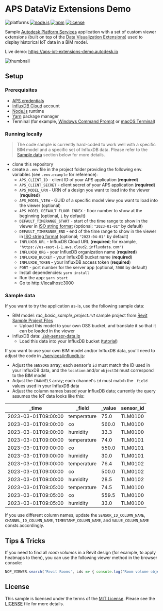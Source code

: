 # APS DataViz Extensions Demo

![platforms](https://img.shields.io/badge/platform-windows%20%7C%20osx%20%7C%20linux-lightgray.svg)
[![node.js](https://img.shields.io/badge/Node.js-16.17-blue.svg)](https://nodejs.org)
[![npm](https://img.shields.io/badge/npm-8.15-blue.svg)](https://www.npmjs.com/)
[![license](https://img.shields.io/:license-mit-green.svg)](https://opensource.org/licenses/MIT)

Sample [Autodesk Platform Services](https://aps.autodesk.com) application with a set of custom viewer extensions (built on top of the [Data Visualization Extensions](https://forge.autodesk.com/en/docs/dataviz/v1/developers_guide/introduction)) used to display historical IoT data in a BIM model.

Live demo: https://aps-iot-extensions-demo.autodesk.io

![thumbnail](./thumbnail.png)

## Setup

### Prerequisites

- [APS credentials](https://forge.autodesk.com/en/docs/oauth/v2/tutorials/create-app)
- [InfluxDB Cloud](https://www.influxdata.com/products/influxdb-cloud/) account
- [Node.js](https://nodejs.org) runtime
- [Yarn](https://yarnpkg.com) package manager
- Terminal (for example, [Windows Command Prompt](https://en.wikipedia.org/wiki/Cmd.exe) or [macOS Terminal](https://support.apple.com/guide/terminal/welcome/mac))

### Running locally

> The code sample is currently hard-coded to work well with a specific BIM model and a specific set of InfluxDB data. Please refer to the [Sample data](#sample-data) section below for more details.

- clone this repository
- create a `.env` file in the project folder providing the following env. variables (see `.env.example` for reference):
    - `APS_CLIENT_ID` - client ID of your APS application (**required**)
    - `APS_CLIENT_SECRET` - client secret of your APS application (**required**)
    - `APS_MODEL_URN` - URN of a design you want to load into the viewer (**required**)
    - `APS_MODEL_VIEW` - GUID of a specific model view you want to load into the viewer (optional)
    - `APS_MODEL_DEFAULT_FLOOR_INDEX` - floor number to show at the beginning (optional, `1` by default)
    - `DEFAULT_TIMERANGE_START` - start of the time range to show in the viewer in [ISO string format](https://developer.mozilla.org/en-US/docs/Web/JavaScript/Reference/Global_Objects/Date/toISOString) (optional; `"2023-01-01"` by default)
    - `DEFAULT_TIMERANGE_END` - end of the time range to show in the viewer in [ISO string format](https://developer.mozilla.org/en-US/docs/Web/JavaScript/Reference/Global_Objects/Date/toISOString) (optional; `"2023-04-01"` by default)
    - `INFLUXDB_URL` - InfluxDB Cloud URL (**required**; for example, `"https://us-east-1-1.aws.cloud2.influxdata.com"`)
    - `INFLUXDB_ORG` - your InfluxDB organization name (**required**)
    - `INFLUXDB_BUCKET` - your InfluxDB bucket name (**required**)
    - `INFLUXDB_TOKEN` - your InfluxDB access token (**required**)
    - `PORT` - port number for the server app (optional, `3000` by default)
    - Install dependencies: `yarn install`
    - Run the app: `yarn start`
    - Go to http://localhost:3000

### Sample data

If you want to try the application as-is, use the following sample data:

- BIM model: _rac\_basic\_sample\_project.rvt_ sample project from [Revit Sample Project Files](https://knowledge.autodesk.com/support/revit/getting-started/caas/CloudHelp/cloudhelp/2022/ENU/Revit-GetStarted/files/GUID-61EF2F22-3A1F-4317-B925-1E85F138BE88-htm.html)
  - Upload this model to your own OSS bucket, and translate it so that it can be loaded in the viewer
- InfluxDB data: [./air-sensor-data.lp](./air-sensor-data.lp)
  - Load this data into your InfluxDB bucket ([tutorial](https://docs.influxdata.com/influxdb/cloud/write-data/no-code/load-data/))

If you want to use your own BIM model and/or InfluxDB data, you'll need to adjust the code in [./services/influxdb.js](./services/influxdb.js):

- Adjust the `SENSORS` array; each sensor's `id` must match the ID used in your InfluxDB data, and the `location` and/or `objectId` must correspond to the BIM model
- Adjust the `CHANNELS` array; each channel's `id` must match the `_field` values used in your InfluxDB data
- Adjust the column names based your InfluxDB data; currently the query assumes the IoT data looks like this:

| _time               | _field         | _value         | sensor_id      |
|---------------------|----------------|----------------|----------------|
| 2023-03-01T09:00:00 | temperature    | 75.0           | TLM0100        |
| 2023-03-01T09:00:00 | co             | 560.0          | TLM0100        |
| 2023-03-01T09:00:00 | humidity       | 33.3           | TLM0100        |
| 2023-03-01T09:00:00 | temperature    | 74.0           | TLM0101        |
| 2023-03-01T09:00:00 | co             | 550.0          | TLM0101        |
| 2023-03-01T09:00:00 | humidity       | 30.0           | TLM0101        |
| 2023-03-01T09:00:00 | temperature    | 76.4           | TLM0102        |
| 2023-03-01T09:00:00 | co             | 500.0          | TLM0102        |
| 2023-03-01T09:00:00 | humidity       | 28.5           | TLM0102        |
| 2023-03-01T09:05:00 | temperature    | 74.5           | TLM0100        |
| 2023-03-01T09:05:00 | co             | 559.5          | TLM0100        |
| 2023-03-01T09:05:00 | humidity       | 33.0           | TLM0100        |

If you use different column names, update the `SENSOR_ID_COLUMN_NAME`, `CHANNEL_ID_COLUMN_NAME`, `TIMESTAMP_COLUMN_NAME`, and `VALUE_COLUMN_NAME` consts accordingly.

## Tips & Tricks

If you need to find all _room volumes_ in a Revit design (for example, to apply heatmaps to them), you can use the following viewer method in the browser console:

```js
NOP_VIEWER.search('Revit Rooms', ids => { console.log('Room volume object IDs', ids); }, err => { console.error(err); }, ['Category'], { searchHidden: true });
```

## License

This sample is licensed under the terms of the [MIT License](http://opensource.org/licenses/MIT). Please see the [LICENSE](LICENSE) file for more details.